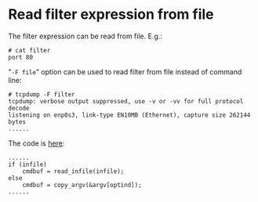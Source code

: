 # Read filter expression from file

The filter expression can be read from file. E.g.:  

	# cat filter
	port 80

"`-F file`" option can be used to read filter from file instead of command line:  

	# tcpdump -F filter
	tcpdump: verbose output suppressed, use -v or -vv for full protocol decode
	listening on enp0s3, link-type EN10MB (Ethernet), capture size 262144 bytes
	......

The code is [here](https://github.com/the-tcpdump-group/tcpdump/blob/511915bef7e4de2f31b8d9f581b4a44b0cfbcf53/tcpdump.c#L2144):  

	......
	if (infile)
		cmdbuf = read_infile(infile);
	else
		cmdbuf = copy_argv(&argv[optind]);
	......

